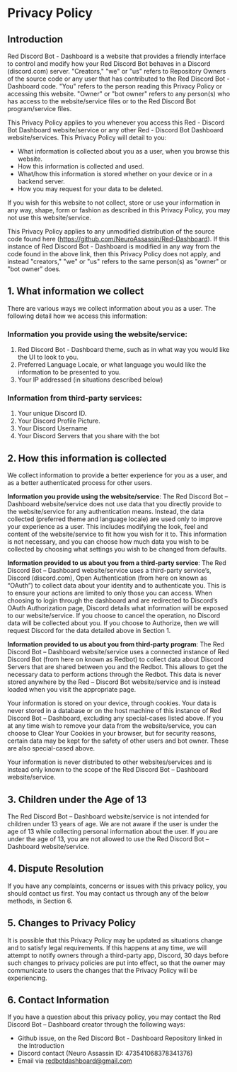 # Privacy Policy

## Introduction
Red Discord Bot - Dashboard is a website that provides a friendly interface to control and modify how your Red Discord Bot behaves in a Discord (discord.com) server.  "Creators," "we" or "us" refers to Repository Owners of the source code or any user that has contributed to the Red Discord Bot - Dashboard code.  "You" refers to the person reading this Privacy Policy or accessing this website.  "Owner" or "bot owner" refers to any person(s) who has access to the website/service files or to the Red Discord Bot program/service files.

This Privacy Policy applies to you whenever you access this Red - Discord Bot Dashboard website/service or any other Red - Discord Bot Dashboard website/services.  This Privacy Policy will detail to you:

- What information is collected about you as a user, when you browse this website.
- How this information is collected and used.
- What/how this information is stored whether on your device or in a backend server.
- How you may request for your data to be deleted.

If you wish for this website to not collect, store or use your information in any way, shape, form or fashion as described in this Privacy Policy, you may not use this website/service.

This Privacy Policy applies to any unmodified distribution of the source code found here (https://github.com/NeuroAssassin/Red-Dashboard).  If this instance of Red Discord Bot - Dashboard is modified in any way from the code found in the above link, then this Privacy Policy does not apply, and instead "creators," "we" or "us" refers to the same person(s) as "owner" or "bot owner" does.

## 1. What information we collect
There are various ways we collect information about you as a user.  The following detail how we access this information:

### Information you provide using the website/service:
1. Red Discord Bot - Dashboard theme, such as in what way you would like the UI to look to you.
2. Preferred Language Locale, or what language you would like the information to be presented to you.
3. Your IP addressed (in situations described below)

### Information from third-party services:
1. Your unique Discord ID.
2. Your Discord Profile Picture.
3. Your Discord Username
4. Your Discord Servers that you share with the bot

## 2. How this information is collected
We collect information to provide a better experience for you as a user, and as a better authenticated process for other users.

**Information you provide using the website/service**: The Red Discord Bot – Dashboard website/service does not use data that you directly provide to the website/service for any authentication means.  Instead, the data collected (preferred theme and language locale) are used only to improve your experience as a user.  This includes modifying the look, feel and content of the website/service to fit how you wish for it to.  This information is not necessary, and you can choose how much data you wish to be collected by choosing what settings you wish to be changed from defaults.

**Information provided to us about you from a third-party service**: The Red Discord Bot – Dashboard website/service uses a third-party service’s, Discord (discord.com), Open Authentication (from here on known as “OAuth”) to collect data about your identity and to authenticate you.  This is to ensure your actions are limited to only those you can access.  When choosing to login through the dashboard and are redirected to Discord’s OAuth Authorization page, Discord details what information will be exposed to our website/service.  If you choose to cancel the operation, no Discord data will be collected about you.  If you choose to Authorize, then we will request Discord for the data detailed above in Section 1.

**Information provided to us about you from third-party program**: The Red Discord Bot – Dashboard website/service uses a connected instance of Red Discord Bot (from here on known as Redbot) to collect data about Discord Servers that are shared between you and the Redbot.  This allows to get the necessary data to perform actions through the Redbot.  This data is never stored anywhere by the Red – Discord Bot website/service and is instead loaded when you visit the appropriate page.

Your information is stored on your device, through cookies.  Your data is never stored in a database or on the host machine of this instance of Red Discord Bot – Dashboard, excluding any special-cases listed above.  If you at any time wish to remove your data from the website/service, you can choose to Clear Your Cookies in your browser, but for security reasons, certain data may be kept for the safety of other users and bot owner.  These are also special-cased above.

Your information is never distributed to other websites/services and is instead only known to the scope of the Red Discord Bot – Dashboard website/service.

## 3. Children under the Age of 13
The Red Discord Bot – Dashboard website/service is not intended for children under 13 years of age.  We are not aware if the user is under the age of 13 while collecting personal information about the user.  If you are under the age of 13, you are not allowed to use the Red Discord Bot – Dashboard website/service.

## 4. Dispute Resolution
If you have any complaints, concerns or issues with this privacy policy, you should contact us first.  You may contact us through any of the below methods, in Section 6.

## 5. Changes to Privacy Policy
It is possible that this Privacy Policy may be updated as situations change and to satisfy legal requirements.  If this happens at any time, we will attempt to notify owners through a third-party app, Discord, 30 days before such changes to privacy policies are put into effect, so that the owner may communicate to users the changes that the Privacy Policy will be experiencing.

## 6. Contact Information
If you have a question about this privacy policy, you may contact the Red Discord Bot – Dashboard creator through the following ways:

- Github issue, on the Red Discord Bot - Dashboard Repository linked in the Introduction
- Discord contact (Neuro Assassin ID: 473541068378341376)
- Email via redbotdashboard@gmail.com